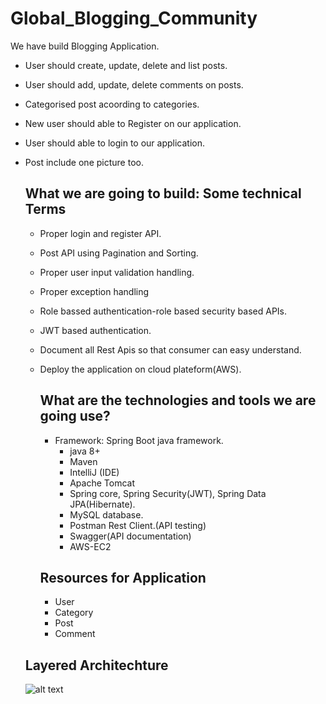# Global_Blogging_Community
We have build Blogging  Application.
- User should create, update, delete and list posts.
- User  should add, update, delete comments on posts.
- Categorised post acoording to categories.
- New user should able to Register on our application.
- User should able to login to our application.
- Post include one picture too.

  ## What we are going to build: Some technical Terms
  - Proper login and register API.
  - Post API using Pagination and Sorting.
  - Proper user input validation handling.
  - Proper exception handling
  - Role bassed authentication-role based security based APIs.
  - JWT based authentication.
  - Document all Rest Apis so that consumer can easy understand.
  - Deploy the application on cloud plateform(AWS).
 
    ## What are the technologies and tools we are going use?
    - Framework: Spring Boot java framework.
         - java 8+
         - Maven
         - IntelliJ (IDE)
         - Apache Tomcat
         - Spring core, Spring Security(JWT), Spring Data JPA(Hibernate).
         - MySQL database.
         - Postman Rest Client.(API testing)
         - Swagger(API documentation)
         - AWS-EC2

    ## Resources for Application
    - User
    - Category
    - Post
    - Comment

  ## Layered Architechture
     ![alt text](https://drive.google.com/drive/u/1/folders/1tIhKYAUN0akk5BKGY6Id5asBNt47IwDy)
  
